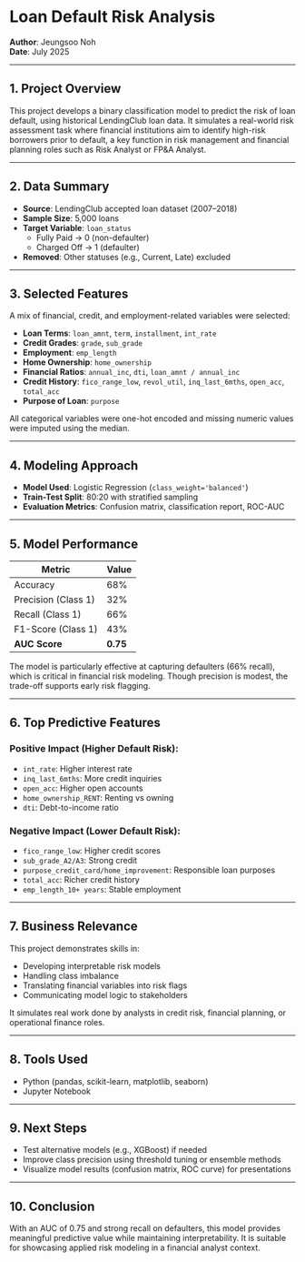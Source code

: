 
# Loan Default Risk Analysis

**Author**: Jeungsoo Noh  
**Date**: July 2025

---

## 1. Project Overview

This project develops a binary classification model to predict the risk of loan default, using historical LendingClub loan data. It simulates a real-world risk assessment task where financial institutions aim to identify high-risk borrowers prior to default, a key function in risk management and financial planning roles such as Risk Analyst or FP&A Analyst.

---

## 2. Data Summary

- **Source**: LendingClub accepted loan dataset (2007–2018)
- **Sample Size**: 5,000 loans
- **Target Variable**: `loan_status`
  - Fully Paid → 0 (non-defaulter)
  - Charged Off → 1 (defaulter)
- **Removed**: Other statuses (e.g., Current, Late) excluded

---

## 3. Selected Features

A mix of financial, credit, and employment-related variables were selected:

- **Loan Terms**: `loan_amnt`, `term`, `installment`, `int_rate`
- **Credit Grades**: `grade`, `sub_grade`
- **Employment**: `emp_length`
- **Home Ownership**: `home_ownership`
- **Financial Ratios**: `annual_inc`, `dti`, `loan_amnt / annual_inc`
- **Credit History**: `fico_range_low`, `revol_util`, `inq_last_6mths`, `open_acc`, `total_acc`
- **Purpose of Loan**: `purpose`

All categorical variables were one-hot encoded and missing numeric values were imputed using the median.

---

## 4. Modeling Approach

- **Model Used**: Logistic Regression (`class_weight='balanced'`)
- **Train-Test Split**: 80:20 with stratified sampling
- **Evaluation Metrics**: Confusion matrix, classification report, ROC-AUC

---

## 5. Model Performance

| Metric           | Value  |
|------------------|--------|
| Accuracy         | 68%    |
| Precision (Class 1) | 32% |
| Recall (Class 1)    | 66% |
| F1-Score (Class 1)  | 43% |
| **AUC Score**        | **0.75** |

The model is particularly effective at capturing defaulters (66% recall), which is critical in financial risk modeling. Though precision is modest, the trade-off supports early risk flagging.

---

## 6. Top Predictive Features

### Positive Impact (Higher Default Risk):
- `int_rate`: Higher interest rate
- `inq_last_6mths`: More credit inquiries
- `open_acc`: Higher open accounts
- `home_ownership_RENT`: Renting vs owning
- `dti`: Debt-to-income ratio

### Negative Impact (Lower Default Risk):
- `fico_range_low`: Higher credit scores
- `sub_grade_A2/A3`: Strong credit
- `purpose_credit_card/home_improvement`: Responsible loan purposes
- `total_acc`: Richer credit history
- `emp_length_10+ years`: Stable employment

---

## 7. Business Relevance

This project demonstrates skills in:
- Developing interpretable risk models
- Handling class imbalance
- Translating financial variables into risk flags
- Communicating model logic to stakeholders

It simulates real work done by analysts in credit risk, financial planning, or operational finance roles.

---

## 8. Tools Used

- Python (pandas, scikit-learn, matplotlib, seaborn)
- Jupyter Notebook

---

## 9. Next Steps

- Test alternative models (e.g., XGBoost) if needed
- Improve class precision using threshold tuning or ensemble methods
- Visualize model results (confusion matrix, ROC curve) for presentations

---

## 10. Conclusion

With an AUC of 0.75 and strong recall on defaulters, this model provides meaningful predictive value while maintaining interpretability. It is suitable for showcasing applied risk modeling in a financial analyst context.
